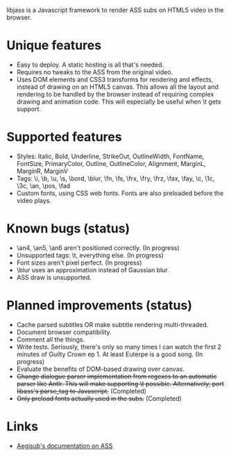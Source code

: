 libjass is a Javascript framework to render ASS subs on HTML5 video in the browser.

# Unique features
* Easy to deploy. A static hosting is all that's needed.
* Requires no tweaks to the ASS from the original video.
* Uses DOM elements and CSS3 transforms for rendering and effects, instead of drawing on an HTML5 canvas. This allows all the layout and rendering to be handled by the browser instead of requiring complex drawing and animation code. This will especially be useful when \t gets support.

# Supported features
* Styles: Italic, Bold, Underline, StrikeOut, OutlineWidth, FontName, FontSize, PrimaryColor, Outline, OutlineColor, Alignment, MarginL, MarginR, MarginV
* Tags: \i, \b, \u, \s, \bord, \blur, \fn, \fs, \frx, \fry, \frz, \fax, \fay, \c, \1c, \3c, \an, \pos, \fad
* Custom fonts, using CSS web fonts. Fonts are also preloaded before the video plays.

# Known bugs (status)
* \an4, \an5, \an6 aren't positioned correctly. (In progress)
* Unsupported tags: \t, everything else. (In progress)
* Font sizes aren't pixel perfect. (In progress)
* \blur uses an approximation instead of Gaussian blur.
* ASS draw is unsupported.

# Planned improvements (status)
* Cache parsed subtitles OR make subtitle rendering multi-threaded.
* Document browser compatibility.
* Comment all the things.
* Write tests. Seriously, there's only so many times I can watch the first 2 minutes of Guilty Crown ep 1. At least Euterpe is a good song. (In progress)
* Evaluate the benefits of DOM-based drawing over canvas.
* <del>Change dialogue parser implementation from regexes to an automatic parser like Antlr. This will make supporting \t possible. Alternatively, port libass's parse_tag to Javascript.</del> (Completed)
* <del>Only preload fonts actually used in the subs.</del> (Completed)

# Links
* [Aegisub's documentation on ASS](http://docs.aegisub.org/3.0/ASS_Tags/)
